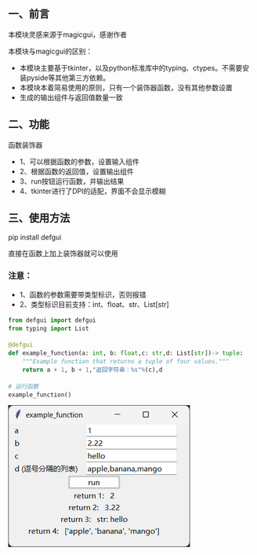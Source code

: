 ## 一、前言
本模块灵感来源于magicgui，感谢作者

本模块与magicgui的区别：
- 本模块主要基于tkinter，以及python标准库中的typing、ctypes。不需要安装pyside等其他第三方依赖。
- 本模块本着简易使用的原则，只有一个装饰器函数，没有其他参数设置
- 生成的输出组件与返回值数量一致

## 二、功能
  函数装饰器
- 1、可以根据函数的参数，设置输入组件
- 2、根据函数的返回值，设置输出组件
- 3、run按钮运行函数，并输出结果
- 4、tkinter进行了DPI的适配，界面不会显示模糊

## 三、使用方法
pip install defgui

直接在函数上加上装饰器就可以使用
### 注意：
- 1、函数的参数需要带类型标识，否则报错
- 2、类型标识目前支持：int、float、str、List[str]

```python
from defgui import defgui
from typing import List

@defgui
def example_function(a: int, b: float,c: str,d: List[str])-> tuple:
	"""Example function that returns a tuple of four values."""
	return a + 1, b + 1,"返回字符串：%s"%(c),d

# 运行函数
example_function()
```

![png](result.png)
